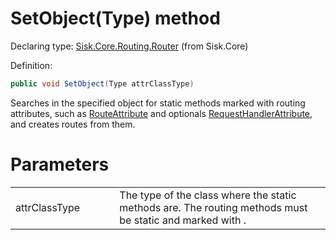 <!--

Copyrights 2023 Sisk Framework - CypherPotato
Published under MIT license

!!! DO NOT EDIT THIS FILE !!!
This file was generated by a tool in the Sisk package. To edit the information in this documentation,
edit the XML documentation present in the Sisk source code.

-->


# SetObject(Type) method

Declaring type: [Sisk.Core.Routing.Router](/spec/Sisk.Core.Routing.Router.md) (from Sisk.Core)


Definition:

```cs
public void SetObject(Type attrClassType)
```

Searches in the specified object for static methods marked with routing attributes, such as <a href="/spec/Sisk.Core.Routing.RouteAttribute.md">RouteAttribute</a> and optionals <a href="/spec/Sisk.Core.Routing.RequestHandlerAttribute.md">RequestHandlerAttribute</a>, and creates routes from them.


# Parameters

<table>
    <tbody>
<tr>
    <td width="33%">attrClassType</td>
    <td>The type of the class where the static methods are. The routing methods must be static and marked with .</td>
</tr>
    </tbody>
</table>
